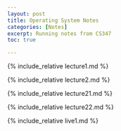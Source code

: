 ```yaml
---
layout: post
title: Operating System Notes
categories: [Notes]
excerpt: Running notes from CS347
toc: true

---
```


<script type="text/javascript" async src="https://cdnjs.cloudflare.com/ajax/libs/mathjax/2.7.5/latest.js?config=TeX-MML-AM_CHTML" async></script>

{% include_relative lecture1.md %}

{% include_relative lecture2.md %}

{% include_relative lecture21.md %}

{% include_relative lecture22.md %}

{% include_relative live1.md %}